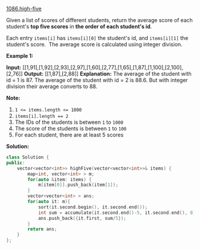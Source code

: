 [1086.high-five](https://leetcode.com/problems/high-five/)  

Given a list of scores of different students, return the average score of each student's **top five scores** in **the order of each student's id**.

Each entry `items[i]` has `items[i][0]` the student's id, and `items[i][1]` the student's score.  The average score is calculated using integer division.

**Example 1:**

**Input:** \[\[1,91\],\[1,92\],\[2,93\],\[2,97\],\[1,60\],\[2,77\],\[1,65\],\[1,87\],\[1,100\],\[2,100\],\[2,76\]\]
**Output:** \[\[1,87\],\[2,88\]\]
**Explanation:** 
The average of the student with id = 1 is 87.
The average of the student with id = 2 is 88.6. But with integer division their average converts to 88.

**Note:**

1.  `1 <= items.length <= 1000`
2.  `items[i].length == 2`
3.  The IDs of the students is between `1` to `1000`
4.  The score of the students is between `1` to `100`
5.  For each student, there are at least 5 scores  



**Solution:**  

```cpp
class Solution {
public:
    vector<vector<int>> highFive(vector<vector<int>>& items) {
        map<int, vector<int> > m;
        for(auto &item: items) {
            m[item[0]].push_back(item[1]);
        }
        vector<vector<int> > ans;
        for(auto it: m){
            sort(it.second.begin(), it.second.end());
            int sum = accumulate(it.second.end()-5, it.second.end(), 0);
            ans.push_back({it.first, sum/5});
        }
        return ans;
    }
};
```
      
